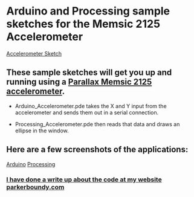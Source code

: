 # Arduino and Processing sample sketches for the Memsic 2125 Accelerometer


[Accelerometer Sketch](http://media.tumblr.com/tumblr_ltznrfFEQ01qfbgo0.png)

## These sample sketches will get you up and running using a [Parallax Memsic 2125 accelerometer](http://www.parallax.com/tabid/768/ProductID/93/Default.aspx). 

* Arduino_Accelerometer.pde takes the X and Y input from the accelerometer and sends them out in a serial connection.

* Processing_Accelerometer.pde then reads that data and draws an ellipse in the window.

## Here are a few screenshots of the applications: 
[Arduino](http://media.tumblr.com/tumblr_ltzn0aMT9s1qfbgo0.png)
[Processing](http://media.tumblr.com/tumblr_ltzoy47U9y1qfbgo0.png)

### [I have done a write up about the code at my website parkerboundy.com](http://parkerboundy.com/post/12199482712/memsic-2125-arduino-and-processing)